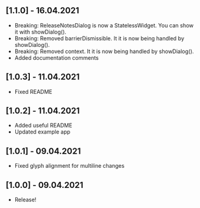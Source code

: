 ## [1.1.0] - 16.04.2021

- Breaking: ReleaseNotesDialog is now a StatelessWidget. You can show it with showDialog().
- Breaking: Removed barrierDismissible. It it is now being handled by showDialog().
- Breaking: Removed context. It it is now being handled by showDialog().
- Added documentation comments

## [1.0.3] - 11.04.2021

- Fixed README

## [1.0.2] - 11.04.2021

- Added useful README
- Updated example app

## [1.0.1] - 09.04.2021

- Fixed glyph alignment for multiline changes

## [1.0.0] - 09.04.2021

- Release!
